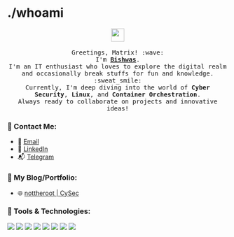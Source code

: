 # ./whoami

<p align="center">
  <img src="https://media.giphy.com/media/26tn33aiTi1jkl6H6/giphy.gif" width="30px">
  <br><br>
  <samp>
    Greetings, Matrix! :wave: <br> I'm <b><a rel="nofollow noopener noreferrer" target="_blank" href="https://nottheroot.in/">Bishwas</a></b>.
    <br>I'm an IT enthusiast who loves to explore the digital realm and occasionally break stuffs for fun and knowledge. :sweat_smile:
    <br>Currently, I'm deep diving into the world of <b>Cyber Security</b>, <b>Linux</b>, and <b>Container Orchestration</b>.
    <br>Always ready to collaborate on projects and innovative ideas!
  </samp>
</p>

### :satellite: Contact Me:

- 📧 [Email](mailto:bishwas@nottheroot.in)
- 💼 [LinkedIn](https://www.linkedin.com/in/bishwassagar)
- 📬 [Telegram](https://t.me/BishwasSagar)

### :notebook_with_decorative_cover: My Blog/Portfolio:

- 🌐 [nottheroot | CySec](https://nottheroot.in/)

### :wrench: Tools & Technologies:

![](https://img.shields.io/badge/OS-Linux-informational?style=flat&logo=linux&logoColor=white&color=2bbc8a)
![](https://img.shields.io/badge/Editor-Vim-informational?style=flat&logo=vim&logoColor=white&color=2bbc8a)
![](https://img.shields.io/badge/Code-Python-informational?style=flat&logo=python&logoColor=white&color=2bbc8a)
![](https://img.shields.io/badge/Shell-Bash-informational?style=flat&logo=gnu-bash&logoColor=white&color=2bbc8a)
![](https://img.shields.io/badge/Tools-Docker-informational?style=flat&logo=docker&logoColor=white&color=2bbc8a)
![](https://img.shields.io/badge/Cloud-AWS-informational?style=flat&logo=amazon-aws&logoColor=white&color=2bbc8a)
![](https://img.shields.io/badge/Cloud-Google_Cloud-informational?style=flat&logo=google-cloud&logoColor=white&color=2bbc8a)
![](https://img.shields.io/badge/Security-Burp_Suite-informational?style=flat&logo=burp-suite&logoColor=white&color=2bbc8a)
